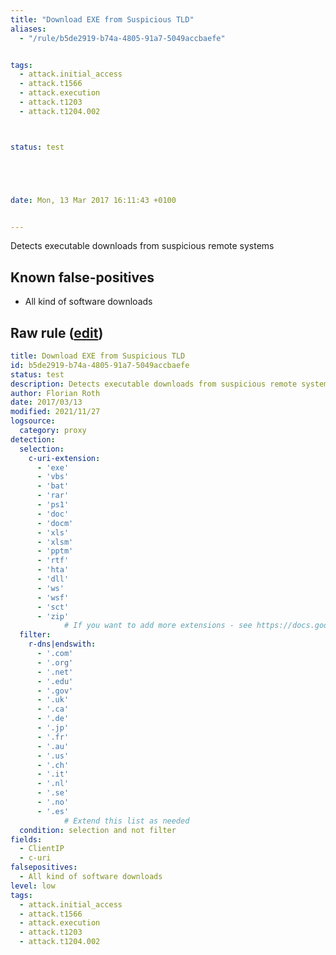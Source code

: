 ```yaml
---
title: "Download EXE from Suspicious TLD"
aliases:
  - "/rule/b5de2919-b74a-4805-91a7-5049accbaefe"


tags:
  - attack.initial_access
  - attack.t1566
  - attack.execution
  - attack.t1203
  - attack.t1204.002



status: test





date: Mon, 13 Mar 2017 16:11:43 +0100


---
```


Detects executable downloads from suspicious remote systems

<!--more-->


## Known false-positives

* All kind of software downloads




## Raw rule ([edit](https://github.com/SigmaHQ/sigma/edit/master/rules/proxy/proxy_download_susp_tlds_whitelist.yml))
```yaml
title: Download EXE from Suspicious TLD
id: b5de2919-b74a-4805-91a7-5049accbaefe
status: test
description: Detects executable downloads from suspicious remote systems
author: Florian Roth
date: 2017/03/13
modified: 2021/11/27
logsource:
  category: proxy
detection:
  selection:
    c-uri-extension:
      - 'exe'
      - 'vbs'
      - 'bat'
      - 'rar'
      - 'ps1'
      - 'doc'
      - 'docm'
      - 'xls'
      - 'xlsm'
      - 'pptm'
      - 'rtf'
      - 'hta'
      - 'dll'
      - 'ws'
      - 'wsf'
      - 'sct'
      - 'zip'
            # If you want to add more extensions - see https://docs.google.com/spreadsheets/d/1TWS238xacAto-fLKh1n5uTsdijWdCEsGIM0Y0Hvmc5g/
  filter:
    r-dns|endswith:
      - '.com'
      - '.org'
      - '.net'
      - '.edu'
      - '.gov'
      - '.uk'
      - '.ca'
      - '.de'
      - '.jp'
      - '.fr'
      - '.au'
      - '.us'
      - '.ch'
      - '.it'
      - '.nl'
      - '.se'
      - '.no'
      - '.es'
            # Extend this list as needed
  condition: selection and not filter
fields:
  - ClientIP
  - c-uri
falsepositives:
  - All kind of software downloads
level: low
tags:
  - attack.initial_access
  - attack.t1566
  - attack.execution
  - attack.t1203
  - attack.t1204.002

```
